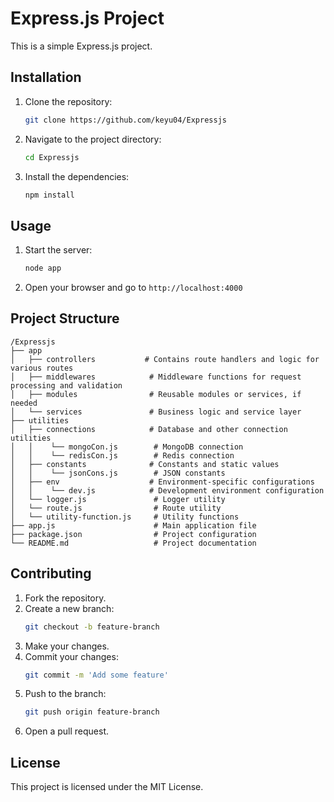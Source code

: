 # Express.js Project

This is a simple Express.js project.

## Installation

1. Clone the repository:
    ```sh
    git clone https://github.com/keyu04/Expressjs
    ```
2. Navigate to the project directory:
    ```sh
    cd Expressjs
    ```
3. Install the dependencies:
    ```sh
    npm install
    ```

## Usage

1. Start the server:
    ```sh
    node app
    ```
2. Open your browser and go to `http://localhost:4000`

## Project Structure
```
/Expressjs
├── app
│   ├── controllers           # Contains route handlers and logic for various routes
│   ├── middlewares            # Middleware functions for request processing and validation
│   ├── modules                # Reusable modules or services, if needed
│   └── services               # Business logic and service layer
├── utilities
│   ├── connections            # Database and other connection utilities
│   │    └── mongoCon.js        # MongoDB connection
│   │    └── redisCon.js        # Redis connection
│   ├── constants              # Constants and static values
│   │    └── jsonCons.js        # JSON constants
│   ├── env                    # Environment-specific configurations
│   │    └── dev.js            # Development environment configuration
│   └── logger.js               # Logger utility
│   └── route.js                # Route utility
│   └── utility-function.js     # Utility functions
├── app.js                      # Main application file
├── package.json                # Project configuration
└── README.md                   # Project documentation
```

## Contributing

1. Fork the repository.
2. Create a new branch:
    ```sh
    git checkout -b feature-branch
    ```
3. Make your changes.
4. Commit your changes:
    ```sh
    git commit -m 'Add some feature'
    ```
5. Push to the branch:
    ```sh
    git push origin feature-branch
    ```
6. Open a pull request.

## License

This project is licensed under the MIT License.
